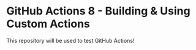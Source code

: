 # GitHub Actions 8 - Building & Using Custom Actions

This repository will be used to test GitHub Actions!
